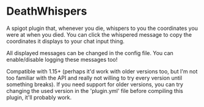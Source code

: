 # DeathWhispers
A spigot plugin that, whenever you die, whispers to you the coordinates you were at when you died.
You can click the whispered message to copy the coordinates it displays to your chat input thing.


All displayed messages can be changed in the config file. You can enable/disable logging these messages too!


Compatible with 1.15+ (perhaps it'd work with older versions too, but I'm not too familiar with the API and really not willing to try every version until something breaks). If you need support for older versions, you can try changing the used version in the 'plugin.yml' file before compiling this plugin, it'll probably work.

